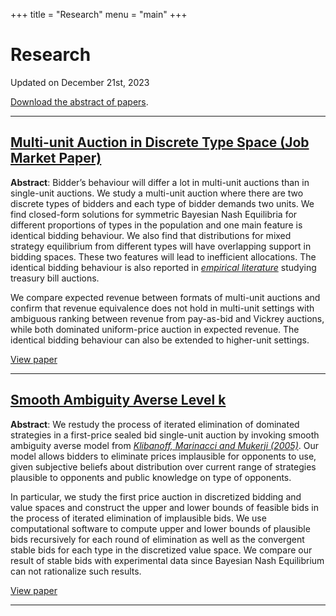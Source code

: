+++
title = "Research"
menu = "main"
+++

# Research

Updated on December 21st, 2023

[Download the abstract of papers](/papers/abstract.pdf).

---

## [Multi-unit Auction in Discrete Type Space (Job Market Paper)](/papers/jmp.pdf)

**Abstract**: Bidder’s behaviour will differ a lot in multi-unit auctions than in single-unit auctions. We study a multi-unit auction where there are two discrete types of bidders and each type of bidder demands two units. We find closed-form solutions for symmetric Bayesian Nash Equilibria for different proportions of types in the population and one main feature is identical bidding behaviour. We also find that distributions for mixed strategy equilibrium from different types will have overlapping support in bidding spaces. These two features will lead to inefficient allocations. The identical bidding behaviour is also reported in [*empirical literature*](https://www.jstor.org/stable/10.1086/657948?typeAccessWorkflow=login&seq=20) studying treasury bill auctions.

We compare expected revenue between formats of multi-unit auctions and confirm that revenue equivalence does not hold in multi-unit settings with ambiguous ranking between revenue from pay-as-bid and Vickrey auctions, while both dominated uniform-price auction in expected revenue. The identical bidding behaviour can also be extended to higher-unit settings.

[View paper](/papers/jmp.pdf)

---

## [Smooth Ambiguity Averse Level k](/papers/level-k.pdf)

**Abstract**: We restudy the process of iterated elimination of dominated strategies in a first-price sealed bid single-unit auction by invoking smooth ambiguity averse model from [*Klibanoff, Marinacci and Mukerji (2005)*](https://www.jstor.org/stable/3598753?typeAccessWorkflow=login). Our model allows bidders to eliminate prices implausible for opponents to use, given subjective beliefs about distribution over current range of strategies plausible to opponents and public knowledge on type of opponents.

In particular, we study the first price auction in discretized bidding and value spaces and construct the upper and lower bounds of feasible bids in the process of iterated elimination of implausible bids. We use computational software to compute upper and lower bounds of plausible bids recursively for each round of elimination as well as the convergent stable bids for each type in the discretized value space. We compare our result of stable bids with experimental data since Bayesian Nash Equilibrium can not rationalize such results.

[View paper](/papers/level-k.pdf)

---
<!-- 
## Combinatorial Auction for Non-identical Items (In-Progress)

We look at a combinatorial auction with non-identical items. When items are non-identical, bidders need to specify their bids for each particular item, which indicates different behaviours from multi-unit auction with identical units. [^1]

[^1]: This paper is still in progress and I do not have results to report. -->
